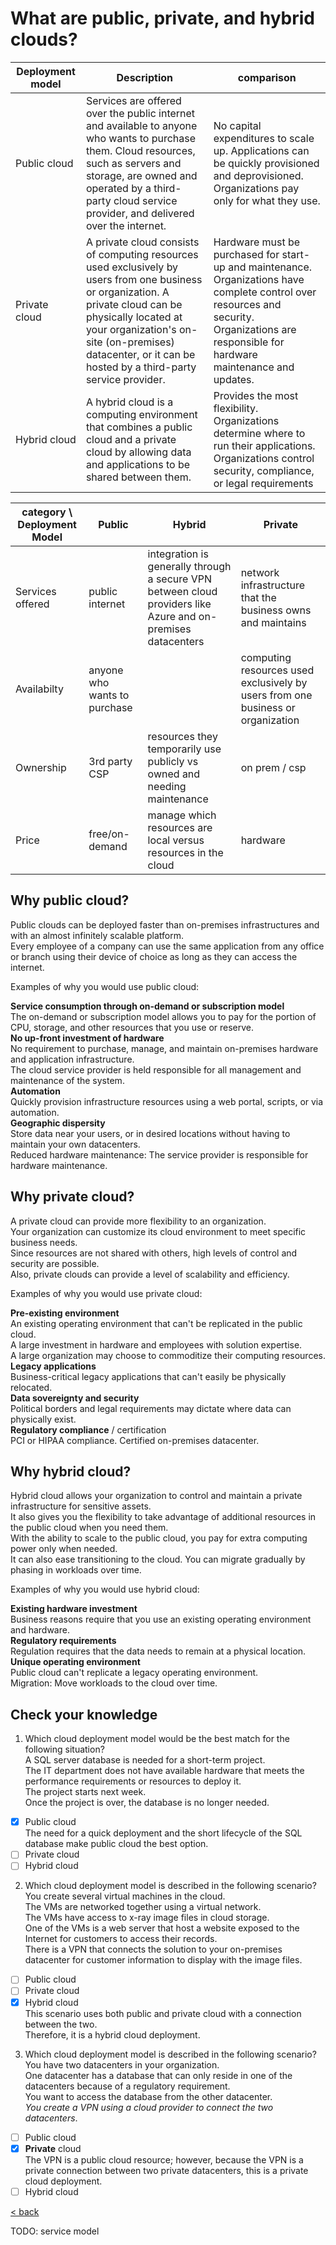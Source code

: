 # What are public, private, and hybrid clouds?

Deployment model | Description | comparison
---|---|---
Public cloud | Services are offered over the public internet and available to anyone who wants to purchase them. Cloud resources, such as servers and storage, are owned and operated by a third-party cloud service provider, and delivered over the internet. | No capital expenditures to scale up. Applications can be quickly provisioned and deprovisioned. Organizations pay only for what they use.
Private cloud | A private cloud consists of computing resources used exclusively by users from one business or organization. A private cloud can be physically located at your organization's on-site (on-premises) datacenter, or it can be hosted by a third-party service provider. | Hardware must be purchased for start-up and maintenance. Organizations have complete control over resources and security. Organizations are responsible for hardware maintenance and updates.
Hybrid cloud | A hybrid cloud is a computing environment that combines a public cloud and a private cloud by allowing data and applications to be shared between them. | Provides the most flexibility. Organizations determine where to run their applications. Organizations control security, compliance, or legal requirements

category \ Deployment Model | Public | Hybrid | Private
---|---|---|---
Services offered | public internet | integration is generally through a secure VPN between cloud providers like Azure and on-premises datacenters | network infrastructure that the business owns and maintains
Availabilty | anyone who wants to purchase |  | computing resources used exclusively by users from one business or organization
Ownership | 3rd party CSP | resources they temporarily use publicly vs owned and needing maintenance | on prem / csp
Price | free/on-demand | manage which resources are local versus resources in the cloud | hardware

## Why public cloud?

Public clouds can be deployed faster than on-premises infrastructures and with an almost infinitely scalable platform. \
Every employee of a company can use the same application from any office or branch using their device of choice as long as they can access the internet.

Examples of why you would use public cloud:

**Service consumption through on-demand or subscription model** \
The on-demand or subscription model allows you to pay for the portion of CPU, storage, and other resources that you use or reserve. \
**No up-front investment of hardware** \
No requirement to purchase, manage, and maintain on-premises hardware and application infrastructure. \
The cloud service provider is held responsible for all management and maintenance of the system. \
**Automation** \
Quickly provision infrastructure resources using a web portal, scripts, or via automation. \
**Geographic dispersity** \
Store data near your users, or in desired locations without having to maintain your own datacenters. \
Reduced hardware maintenance: The service provider is responsible for hardware maintenance.

## Why private cloud?

A private cloud can provide more flexibility to an organization. \
Your organization can customize its cloud environment to meet specific business needs. \
Since resources are not shared with others, high levels of control and security are possible. \
Also, private clouds can provide a level of scalability and efficiency.

Examples of why you would use private cloud:

**Pre-existing environment** \
An existing operating environment that can't be replicated in the public cloud.\
A large investment in hardware and employees with solution expertise. \
A large organization may choose to commoditize their computing resources.\
**Legacy applications**\
Business-critical legacy applications that can't easily be physically relocated.\
**Data sovereignty and security**\
Political borders and legal requirements may dictate where data can physically exist.\
**Regulatory compliance** / certification\
PCI or HIPAA compliance. Certified on-premises datacenter.

## Why hybrid cloud?

Hybrid cloud allows your organization to control and maintain a private infrastructure for sensitive assets. \
It also gives you the flexibility to take advantage of additional resources in the public cloud when you need them.\
With the ability to scale to the public cloud, you pay for extra computing power only when needed. \
It can also ease transitioning to the cloud. You can migrate gradually by phasing in workloads over time.

Examples of why you would use hybrid cloud:

**Existing hardware investment**\
Business reasons require that you use an existing operating environment and hardware.\
**Regulatory requirements**\
Regulation requires that the data needs to remain at a physical location.\
**Unique operating environment**\
Public cloud can't replicate a legacy operating environment.\
Migration: Move workloads to the cloud over time.

## Check your knowledge

1. Which cloud deployment model would be the best match for the following situation? \
A SQL server database is needed for a short-term project. \
The IT department does not have available hardware that meets the performance requirements or resources to deploy it. \
The project starts next week. \
Once the project is over, the database is no longer needed.
- [X] Public cloud\
The need for a quick deployment and the short lifecycle of the SQL database make public cloud the best option.
- [ ] Private cloud
- [ ] Hybrid cloud

2. Which cloud deployment model is described in the following scenario? \
You create several virtual machines in the cloud. \
The VMs are networked together using a virtual network. \
The VMs have access to x-ray image files in cloud storage. \
One of the VMs is a web server that host a website exposed to the Internet for customers to access their records. \
There is a VPN that connects the solution to your on-premises datacenter for customer information to display with the image files.
- [ ] Public cloud
- [ ] Private cloud
- [X] Hybrid cloud\
This scenario uses both public and private cloud with a connection between the two. \
Therefore, it is a hybrid cloud deployment.

3. Which cloud deployment model is described in the following scenario? \
You have two datacenters in your organization.\
One datacenter has a database that can only reside in one of the datacenters because of a regulatory requirement.\
You want to access the database from the other datacenter.\
_You create a VPN using a cloud provider to connect the two datacenters_.

- [ ] Public cloud
- [X] **Private** cloud\
The VPN is a public cloud resource; however, because the VPN is a private connection between two private datacenters, this is a private cloud deployment.
- [ ] Hybrid cloud

[< back](../az.md)

TODO: service model

